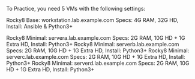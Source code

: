 To Practice, you need 5 VMs with the following settings: 

Rocky8 Base: workstation.lab.example.com Specs: 4G RAM, 32G HD, Install: Ansible & Python3+

Rocky8 Minimal: servera.lab.example.com Specs: 2G RAM, 10G HD + 1G Extra HD, Install: Python3+
Rocky8 Minimal: serverb.lab.example.com Specs: 2G RAM, 10G HD + 1G Extra HD, Install: Python3+
Rocky8 Minimal: serverc.lab.example.com Specs: 2G RAM, 10G HD + 1G Extra HD, Install: Python3+
Rocky8 Minimal: serverd.lab.example.com Specs: 2G RAM, 10G HD + 1G Extra HD, Install: Python3+
